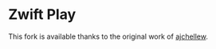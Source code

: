 # Zwift Play

This fork is available thanks to the original work of [ajchellew](https://github.com/ajchellew/zwiftplay).

